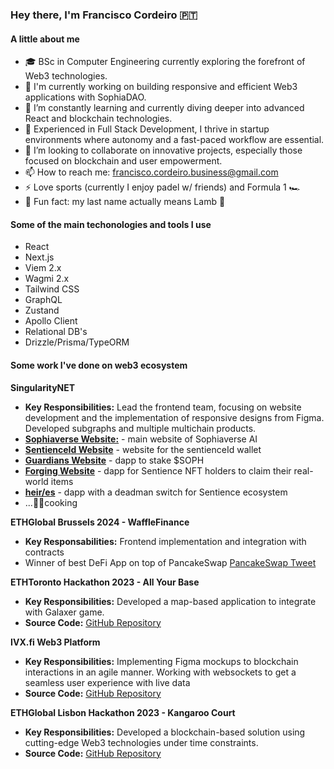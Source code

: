 ### Hey there, I'm Francisco Cordeiro 🇵🇹

#### A little about me
- 🎓 BSc in Computer Engineering currently exploring the forefront of Web3 technologies.
- 🔭 I'm currently working on building responsive and efficient Web3 applications with SophiaDAO.
- 🌱 I’m constantly learning and currently diving deeper into advanced React and blockchain technologies.
- 💼 Experienced in Full Stack Development, I thrive in startup environments where autonomy and a fast-paced workflow are essential.
- 👯 I’m looking to collaborate on innovative projects, especially those focused on blockchain and user empowerment.
- 📫 How to reach me: [francisco.cordeiro.business@gmail.com](mailto:francisco.cordeiro.business@gmail.com)
- ⚡ Love sports (currently I enjoy padel w/ friends) and Formula 1 🏎️
- 💭 Fun fact: my last name actually means Lamb 🐑

#### Some of the main techonologies and tools I use
- React
- Next.js
- Viem 2.x
- Wagmi 2.x
- Tailwind CSS
- GraphQL
- Zustand
- Apollo Client
- Relational DB's
- Drizzle/Prisma/TypeORM

#### Some work I've done on web3 ecosystem

**SingularityNET**
- **Key Responsibilities:** Lead the frontend team, focusing on website development and the implementation of responsive designs from Figma. Developed subgraphs and multiple multichain products.
- [**Sophiaverse Website:**](https://www.sophiaverse.ai/) - main website of Sophiaverse AI
- [**SentienceId Website**](https://sentience.id/) - website for the sentienceId wallet
- [**Guardians Website**](https://guardians.sentience.id/) - dapp to stake $SOPH
- [**Forging Website**](https://forge.sophiaverse.ai/) - dapp for Sentience NFT holders to claim their real-world items
- [**heir/es**](https://sail.heir.es/) - dapp with a deadman switch for Sentience ecosystem
- ...🧑‍🍳cooking

**ETHGlobal Brussels 2024 - WaffleFinance**
- **Key Responsabilities:** Frontend implementation and integration with contracts
- Winner of best DeFi App on top of PancakeSwap [PancakeSwap Tweet](https://x.com/PancakeSwap/status/1812584895127998580?t=QtIKzQCJU-9_IMiHn85yUg&s=19)

**ETHToronto Hackathon 2023 - All Your Base**
- **Key Responsibilities:** Developed a map-based application to integrate with Galaxer game.
- **Source Code:** [GitHub Repository](https://github.com/GalaxerGames/AllYourBase)

**IVX.fi Web3 Platform**
- **Key Responsibilities:** Implementing Figma mockups to blockchain interactions in an agile manner. Working with websockets to get a seamless user experience with live data 
- **Source Code:** [GitHub Repository](https://github.com/c0rdeiro/amm_frontend)

**ETHGlobal Lisbon Hackathon 2023 - Kangaroo Court**
- **Key Responsibilities:** Developed a blockchain-based solution using cutting-edge Web3 technologies under time constraints.
- **Source Code:** [GitHub Repository](https://github.com/Kangaroo-Court/kc-frontend)
